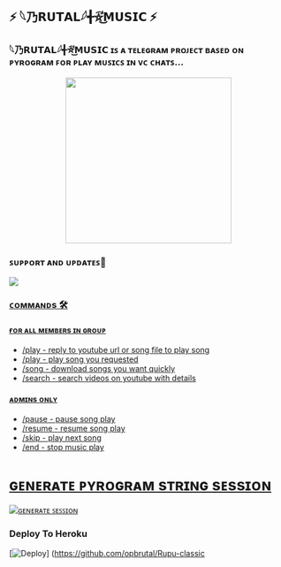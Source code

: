 
<h2 align="centre">⚡ 𓆩乃𝗥𝗨𝗧𝗔𝗟𓆪╉⛦⃕͜𝗠𝗨𝗦𝗜𝗖 ⚡</h2>

### 𓆩乃𝗥𝗨𝗧𝗔𝗟𓆪╉⛦⃕͜𝗠𝗨𝗦𝗜𝗖 ɪꜱ ᴀ ᴛᴇʟᴇɢʀᴀᴍ ᴘʀᴏᴊᴇᴄᴛ ʙᴀꜱᴇᴅ ᴏɴ ᴘʏʀᴏɢʀᴀᴍ ꜰᴏʀ ᴘʟᴀʏ ᴍᴜꜱɪᴄꜱ ɪɴ ᴠᴄ ᴄʜᴀᴛꜱ...

<p align="center"><a href="https://t.me/B_4_Brutal_official"><img src="https://telegra.ph/file/1f95bc0568721b1205873.jpg" width="300"></a></p>



### ꜱᴜᴘᴘᴏʀᴛ ᴀɴᴅ ᴜᴘᴅᴀᴛᴇꜱ🎑
<a href="https://t.me/about_brutu"><img src="https://img.shields.io/badge/Join-Group%20Support-blue.svg?style=for-the-badge&logo=Telegram">

### ᴄᴏᴍᴍᴀɴᴅs 🛠
#### ғᴏʀ ᴀʟʟ ᴍᴇᴍʙᴇʀs ɪɴ ɢʀᴏᴜᴘ
- /play - reply to youtube url or song file to play song
- /play <song name> - play song you requested
- /song <song name> - download songs you want quickly
- /search <query> - search videos on youtube with details

#### ᴀᴅᴍɪɴs ᴏɴʟʏ
- /pause - pause song play
- /resume - resume song play
- /skip - play next song
- /end - stop music play


# ɢᴇɴᴇʀᴀᴛᴇ ᴘʏʀᴏɢʀᴀᴍ sᴛʀɪɴɢ sᴇssɪᴏɴ

[![ɢᴇɴᴇʀᴀᴛᴇ ꜱᴇꜱꜱɪᴏɴ](https://img.shields.io/badge/repl.it-generateString-yellowgreen)](https://t.me//string_session_lobot)


### Deploy To Heroku

[![Deploy](https://www.herokucdn.com/deploy/button.svg)] (https://github.com/opbrutal/Rupu-classic
